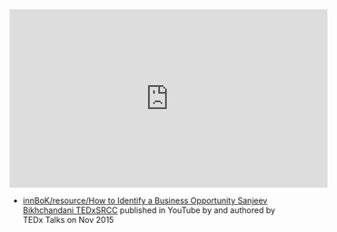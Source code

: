 
<iframe width="560" height="315" src="https://www.youtube.com/embed/OkNpsVMT84w" title="YouTube video player" frameborder="0" allow="accelerometer; autoplay; clipboard-write; encrypted-media; gyroscope; picture-in-picture; web-share" allowfullscreen></iframe>

- [innBoK/resource/How to Identify a Business Opportunity  Sanjeev Bikhchandani  TEDxSRCC](https://www.youtube.com/watch?v=OkNpsVMT84w) published in YouTube by  and authored by TEDx Talks on Nov 2015



